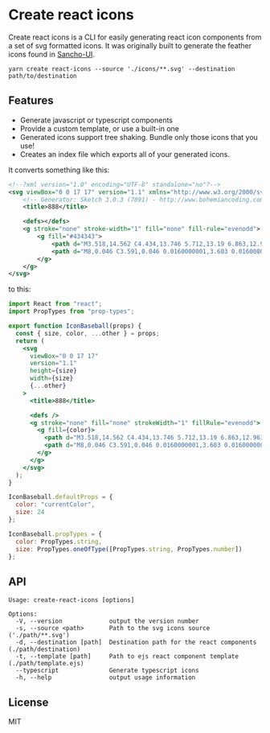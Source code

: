 # Create react icons

Create react icons is a CLI for easily generating react icon components from a set of svg formatted icons. It was originally built to generate the feather icons found in [Sancho-UI](http://sancho-ui.com).

```
yarn create react-icons --source './icons/**.svg' --destination path/to/destination
```

## Features

- Generate javascript or typescript components
- Provide a custom template, or use a built-in one
- Generated icons support tree shaking. Bundle only those icons that you use!
- Creates an index file which exports all of your generated icons.

It converts something like this:

```svg
<!--?xml version="1.0" encoding="UTF-8" standalone="no"?-->
<svg viewBox="0 0 17 17" version="1.1" xmlns="http://www.w3.org/2000/svg" xmlns:xlink="http://www.w3.org/1999/xlink" class="si-glyph si-glyph-baseball">
    <!-- Generator: Sketch 3.0.3 (7891) - http://www.bohemiancoding.com/sketch -->
    <title>888</title>

    <defs></defs>
    <g stroke="none" stroke-width="1" fill="none" fill-rule="evenodd">
        <g fill="#434343">
            <path d="M3.518,14.562 C4.434,13.746 5.712,13.19 6.863,12.963 C8.597,12.622 9.894,10.984 9.882,9.151 C9.878,8.305 9.534,7.506 8.916,6.9 C8.345,6.36 7.584,6.062 6.776,6.061 L6.623,6.064 C4.815,6.145 3.773,7.072 3.247,9.071 C2.929,10.291 2.214,11.566 1.411,12.471 C1.976,13.292 2.69,14.002 3.518,14.562 L3.518,14.562 Z" class="si-glyph-fill"></path>
            <path d="M8,0.046 C3.591,0.046 0.0160000001,3.603 0.0160000001,7.989 C0.0160000001,9.197 0.295,10.337 0.78,11.362 C1.325,10.659 1.837,9.722 2.087,8.766 C2.75,6.246 4.217,4.971 6.571,4.867 L6.772,4.862 C7.891,4.862 8.948,5.279 9.749,6.037 C10.602,6.873 11.074,7.975 11.081,9.142 C11.099,11.542 9.386,13.69 7.096,14.138 C6.22,14.312 5.32,14.682 4.632,15.183 C5.657,15.659 6.796,15.932 8.001,15.932 C12.41,15.932 15.985,12.375 15.985,7.989 C15.985,3.603 12.409,0.046 8,0.046 L8,0.046 Z" class="si-glyph-fill"></path>
        </g>
    </g>
</svg>
```

to this:

```jsx
import React from "react";
import PropTypes from "prop-types";

export function IconBaseball(props) {
  const { size, color, ...other } = props;
  return (
    <svg
      viewBox="0 0 17 17"
      version="1.1"
      height={size}
      width={size}
      {...other}
    >
      <title>888</title>

      <defs />
      <g stroke="none" fill="none" strokeWidth="1" fillRule="evenodd">
        <g fill={color}>
          <path d="M3.518,14.562 C4.434,13.746 5.712,13.19 6.863,12.963 C8.597,12.622 9.894,10.984 9.882,9.151 C9.878,8.305 9.534,7.506 8.916,6.9 C8.345,6.36 7.584,6.062 6.776,6.061 L6.623,6.064 C4.815,6.145 3.773,7.072 3.247,9.071 C2.929,10.291 2.214,11.566 1.411,12.471 C1.976,13.292 2.69,14.002 3.518,14.562 L3.518,14.562 Z" />
          <path d="M8,0.046 C3.591,0.046 0.0160000001,3.603 0.0160000001,7.989 C0.0160000001,9.197 0.295,10.337 0.78,11.362 C1.325,10.659 1.837,9.722 2.087,8.766 C2.75,6.246 4.217,4.971 6.571,4.867 L6.772,4.862 C7.891,4.862 8.948,5.279 9.749,6.037 C10.602,6.873 11.074,7.975 11.081,9.142 C11.099,11.542 9.386,13.69 7.096,14.138 C6.22,14.312 5.32,14.682 4.632,15.183 C5.657,15.659 6.796,15.932 8.001,15.932 C12.41,15.932 15.985,12.375 15.985,7.989 C15.985,3.603 12.409,0.046 8,0.046 L8,0.046 Z" />
        </g>
      </g>
    </svg>
  );
}

IconBaseball.defaultProps = {
  color: "currentColor",
  size: 24
};

IconBaseball.propTypes = {
  color: PropTypes.string,
  size: PropTypes.oneOfType([PropTypes.string, PropTypes.number])
};
```

## API

```
Usage: create-react-icons [options]

Options:
  -V, --version             output the version number
  -s, --source <path>       Path to the svg icons source ('./path/**.svg')
  -d, --destination [path]  Destination path for the react components (./path/destination)
  -t, --template [path]     Path to ejs react component template (./path/template.ejs)
  --typescript              Generate typescript icons
  -h, --help                output usage information
```

## License

MIT
